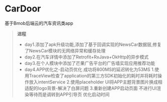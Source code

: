 # CarDoor
基于Bmob后端云的汽车资讯类app
> **进程**
> - day1.添加了apk升级功能,添加了基于回调实现的NewsCar数据层,修复了NewsCar模块的无网络异常和缓存处理
> - day2.在汽车详情中添加了Retrofit+RxJava+OkHttp的异步模式
> - day3.在个人模块中添加了芒果广告平台的广告墙实现应用推荐功能
> - day4.APP优化之-启动页优化  成功将800MS的延迟转化为53MS
1.使用TraceView检查了application的第三方SDK初始化的耗时并将耗时操作放入intentService
2.使用placeholder UI将APP主题背景图片换成相适配的logo背景-解决了白屏问题
3.重新创建APP启动页面 不进行UI渲染等待而是调转到APP引导页 优化启动时间

